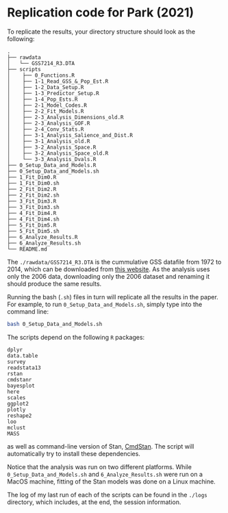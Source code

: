 # Replication code for Park (2021)

To replicate the results, your directory structure should look as the following:

```
.
├── rawdata
│   └── GSS7214_R3.DTA
├── scripts
│    ├── 0_Functions.R
│    ├── 1-1_Read_GSS_&_Pop_Est.R
│    ├── 1-2_Data_Setup.R
│    ├── 1-3_Predictor_Setup.R
│    ├── 1-4_Pop_Ests.R
│    ├── 2-1_Model_Codes.R
│    ├── 2-2_Fit_Models.R
│    ├── 2-3_Analysis_Dimensions_old.R
│    ├── 2-3_Analysis_GOF.R
│    ├── 2-4_Conv_Stats.R
│    ├── 3-1_Analysis_Salience_and_Dist.R
│    ├── 3-1_Analysis_old.R
│    ├── 3-2_Analysis_Space.R
│    ├── 3-2_Analysis_Space_old.R
│    └── 3-3_Analysis_Dvals.R
├── 0_Setup_Data_and_Models.R
├── 0_Setup_Data_and_Models.sh
├── 1_Fit_Dim0.R
├── 1_Fit_Dim0.sh
├── 2_Fit_Dim2.R
├── 2_Fit_Dim2.sh
├── 3_Fit_Dim3.R
├── 3_Fit_Dim3.sh
├── 4_Fit_Dim4.R
├── 4_Fit_Dim4.sh
├── 5_Fit_Dim5.R
├── 5_Fit_Dim5.sh
├── 6_Analyze_Results.R
├── 6_Analyze_Results.sh
└── README.md
```

The `./rawdata/GSS7214_R3.DTA` is the cummulative GSS datafile from 1972 to 2014, which can be downloaded from [this website](https://gss.norc.org/). As the analysis uses only the 2006 data, downloading only the 2006 dataset and renaming it should produce the same results.

Running the bash (`.sh`) files in turn will replicate all the results in the paper. For example, to run `0_Setup_Data_and_Models.sh`, simply type into the command line:

```bash
bash 0_Setup_Data_and_Models.sh
```

The scripts depend on the following `R` packages:

```
dplyr
data.table
survey
readstata13
rstan
cmdstanr
bayesplot
here
scales
ggplot2
plotly
reshape2
loo
mclust
MASS
```
as well as command-line version of Stan,  [CmdStan](https://mc-stan.org/users/interfaces/cmdstan.html). The script will automatically try to install these dependencies.

Notice that the analysis was run on two different platforms. While `0_Setup_Data_and_Models.sh` and `6_Analyze_Results.sh` were run on a MacOS machine, fitting of the Stan models was done on a Linux machine.

The log of my last run of each of the scripts can be found in the `./logs` directory, which includes, at the end, the session information.

